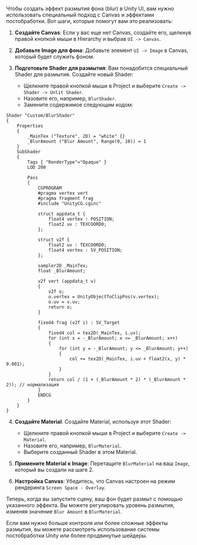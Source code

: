 Чтобы создать эффект размытия фона (blur) в Unity UI, вам нужно использовать специальный подход с Canvas и эффектами постобработки. Вот шаги, которые помогут вам это реализовать:

1. **Создайте Canvas**: Если у вас еще нет Canvas, создайте его, щелкнув правой кнопкой мыши в Hierarchy и выбрав `UI -> Canvas`.
    
2. **Добавьте Image для фона**: Добавьте элемент `UI -> Image` в Canvas, который будет служить фоном.
    
3. **Подготовьте Shader для размытия**: Вам понадобится специальный Shader для размытия. Создайте новый Shader:
    
    - Щелкните правой кнопкой мыши в Project и выберите `Create -> Shader -> Unlit Shader`.
    - Назовите его, например, `BlurShader`.
    - Замените содержимое следующим кодом:
```
Shader "Custom/BlurShader"
{
    Properties
    {
        _MainTex ("Texture", 2D) = "white" {}
        _BlurAmount ("Blur Amount", Range(0, 10)) = 1
    }
    SubShader
    {
        Tags { "RenderType"="Opaque" }
        LOD 200

        Pass
        {
            CGPROGRAM
            #pragma vertex vert
            #pragma fragment frag
            #include "UnityCG.cginc"

            struct appdata_t {
                float4 vertex : POSITION;
                float2 uv : TEXCOORD0;
            };

            struct v2f {
                float2 uv : TEXCOORD0;
                float4 vertex : SV_POSITION;
            };

            sampler2D _MainTex;
            float _BlurAmount;

            v2f vert (appdata_t v)
            {
                v2f o;
                o.vertex = UnityObjectToClipPos(v.vertex);
                o.uv = v.uv;
                return o;
            }

            fixed4 frag (v2f i) : SV_Target
            {
                fixed4 col = tex2D(_MainTex, i.uv);
                for (int x = -_BlurAmount; x <= _BlurAmount; x++)
                {
                    for (int y = -_BlurAmount; y <= _BlurAmount; y++)
                    {
                        col += tex2D(_MainTex, i.uv + float2(x, y) * 0.001);
                    }
                }
                return col / (1 + (_BlurAmount * 2) * (_BlurAmount * 2)); // нормализация
            }
            ENDCG
        }
    }
}
```
4. **Создайте Material**: Создайте Material, используя этот Shader:
    
    - Щелкните правой кнопкой мыши в Project и выберите `Create -> Material`.
    - Назовите его, например, `BlurMaterial`.
    - Выберите созданный Shader в этом Material.
5. **Примените Material к Image**: Перетащите `BlurMaterial` на ваш `Image`, который вы создали на шаге 2.
    
6. **Настройка Canvas**: Убедитесь, что Canvas настроен на режим рендеринга `Screen Space - Overlay`.
    

Теперь, когда вы запустите сцену, ваш фон будет размыт с помощью указанного эффекта. Вы можете регулировать уровень размытия, изменяя значение `Blur Amount` в `BlurMaterial`.

Если вам нужно больше контроля или более сложные эффекты размытия, вы можете рассмотреть использование системы постобработки Unity или более продвинутые шейдеры.
